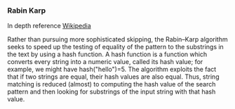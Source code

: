 
### Rabin Karp

In depth reference [Wikipedia](https://www.wikiwand.com/en/Rabin%E2%80%93Karp_algorithm)

Rather than pursuing more sophisticated skipping, the Rabin–Karp algorithm seeks to speed up the testing of equality of the pattern to the substrings in the text by using a hash function. A hash function is a function which converts every string into a numeric value, called its hash value; for example, we might have hash("hello")=5. The algorithm exploits the fact that if two strings are equal, their hash values are also equal. Thus, string matching is reduced (almost) to computing the hash value of the search pattern and then looking for substrings of the input string with that hash value.

